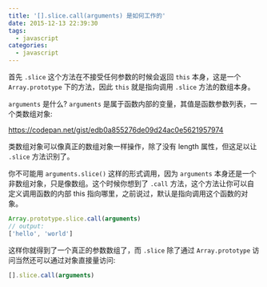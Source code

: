 ```yaml
---
title: '[].slice.call(arguments) 是如何工作的'
date: 2015-12-13 22:39:30
tags:
  - javascript
categories:
  - javascript
---
```

首先 `.slice` 这个方法在不接受任何参数的时候会返回 `this` 本身，这是一个 `Array.prototype` 下的方法，因此 `this` 就是指向调用 `.slice` 方法的数组本身。

`arguments` 是什么? `arguments` 是属于函数内部的变量，其值是函数参数列表，一个类数组对象:

https://codepan.net/gist/edb0a855276de09d24ac0e5621957974

类数组对象可以像真正的数组对象一样操作，除了没有 length 属性，但这足以让 `.slice` 方法识别了。

你不可能用 `arguments.slice()` 这样的形式调用，因为 `arguments` 本身还是一个非数组对象，只是像数组。这个时候你想到了 `.call` 方法，这个方法让你可以自定义调用函数的内部 this 指向哪里，之前说过，默认是指向调用这个函数的对象。

```js
Array.prototype.slice.call(arguments)
// output:
['hello', 'world']
```

这样你就得到了一个真正的参数数组了，而 `.slice` 除了通过 `Array.prototype` 访问当然还可以通过对象直接量访问:

```js
[].slice.call(arguments)
```
